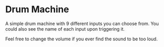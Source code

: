 <h1>Drum Machine</h1>

<p>A simple drum machine with 9 different inputs you can choose from. You could also see the name of each input upon triggering it.</p>

<p>Feel free to change the volume if you ever find the sound to be too loud.</p>
